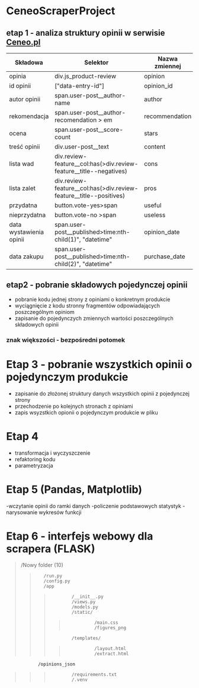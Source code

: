 # CeneoScraperProject
## etap 1 - analiza struktury opinii w serwisie [Ceneo.pl](https://www.ceneo.pl/)
|Składowa                |Selektor                                                                    |Nazwa zmiennej |
|------------------------|----------------------------------------------------------------------------|-------------- |
|opinia                  |div.js_product-review                                                       |opinion        |
|id opinii               |["data-entry-id"]                                                           |opinion_id     |
|autor opinii            |span.user-post__author-name                                                 |author         |
|rekomendacja            |span.user-post__author-recomendation > em                                   |recommendation |
|ocena                   |span.user-post__score-count                                                 |stars          |
|treść opinii            |div.user-post__text                                                         |content        |
|lista wad               |div.review-feature__col:has(>div.review-feature__title--negatives)          |cons           |
|lista zalet             |div.review-feature__col:has(>div.review-feature__title--positives)          |pros           |
|przydatna               |button.vote-yes>span                                                        |useful         |
|nieprzydatna            |button.vote-no >span                                                        |useless        |
|data wystawienia opinii |span.user-post__published>time:nth-child(1)", "datetime"                    |opinion_date   |
|data zakupu             |span.user-post__published>time:nth-child(2)", "datetime"                    |purchase_date  |
## etap2 - pobranie składowych pojedynczej opinii
 - pobranie kodu jednej strony z opiniami o konkretnym produkcie
 - wyciągnięcie z kodu stronny fragmentów odpowiadających poszczególnym opiniom
 - zapisanie do pojedynczych zmiennych wartości poszczególnych składowych opinii 
### znak większości - bezpośredni potomek
# Etap 3 - pobranie wszystkich opinii o pojedynczym produkcie
- zapisanie do złożonej struktury danych wszystkich opinii z pojedynczej strony
- przechodzenie po kolejnych stronach z opiniami
- zapis wsyzstkich opionii o pojedynczym produkcie w pliku
# Etap 4
- transformacja i wyczyszczenie
- refaktoring kodu
- parametryzacja
# Etap 5 (Pandas, Matplotlib)
-wczytanie opinii do ramki danych
-policzenie podstawowych statystyk
-narysowanie wykresów funkcji
# Etap 6 - interfejs webowy dla scrapera (FLASK)
>    /Nowy folder (10)
>>        /run.py
>>        /config.py
>>        /app
>>>             /__init__.py
>>>             /views.py
>>>             /models.py
>>>             /static/
>>>>                /main.css
>>>>                /figures_png
>>>             /templates/
>>>>                /layout.html
>>>>                /extract.html
                /opinions_json
>>>             /requirements.txt
>>>             /.venv
